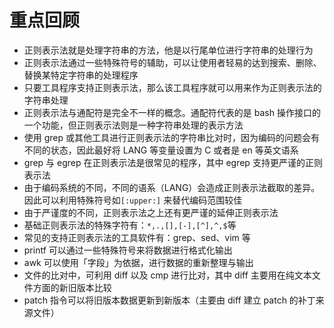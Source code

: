 # 重点回顾

- 正则表示法就是处理字符串的方法，他是以行尾单位进行字符串的处理行为
- 正则表示法通过一些特殊符号的辅助，可以让使用者轻易的达到搜索、删除、替换某特定字符串的处理程序
- 只要工具程序支持正则表示法，那么该工具程序就可以用来作为正则表示法的字符串处理
- 正则表示法与通配符是完全不一样的概念。通配符代表的是 bash 操作接口的一个功能，但正则表示法则是一种字符串处理的表示方法
- 使用 grep 或其他工具进行正则表示法的字符串比对时，因为编码的问题会有不同的状态，因此最好将 LANG 等变量设置为 C 或者是 en 等英文语系
- grep 与 egrep 在正则表示法是很常见的程序，其中 egrep 支持更严谨的正则表示法
- 由于编码系统的不同，不同的语系（LANG）会造成正则表示法截取的差异。因此可以利用特殊符号如`[:upper:]` 来替代编码范围较佳
- 由于严谨度的不同，正则表示法之上还有更严谨的延伸正则表示法
- 基础正则表示法的特殊字符有：`*,.,[],[-],[^],^,$`等
- 常见的支持正则表示法的工具软件有：grep、sed、vim 等
- printf 可以通过一些特殊符号来将数据进行格式化输出
- awk 可以使用「字段」为依据，进行数据的重新整理与输出
- 文件的比对中，可利用 diff 以及 cmp 进行比对，其中 diff 主要用在纯文本文件方面的新旧版本比较
- patch 指令可以将旧版本数据更新到新版本（主要由 diff 建立 patch 的补丁来源文件）


